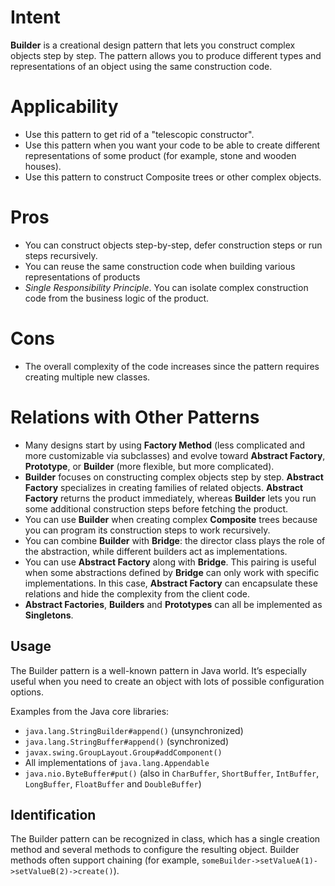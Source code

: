 # Intent
**Builder** is a creational design pattern that lets you construct complex objects step by step. The pattern allows you to produce different types and representations of an object using the same construction code.

# Applicability
* Use this pattern to get rid of a "telescopic constructor".
* Use this pattern when you want your code to be able to create different representations of some product (for example, stone and wooden houses).
* Use this pattern to construct Composite trees or other complex objects.

# Pros
* You can construct objects step-by-step, defer construction steps or run steps recursively.
* You can reuse the same construction code when building various representations of products
* _Single Responsibility Principle_. You can isolate complex construction code from the business logic of the product.

# Cons
* The overall complexity of the code increases since the pattern requires creating multiple new classes.

# Relations with Other Patterns
* Many designs start by using **Factory Method** (less complicated and more customizable via subclasses) and evolve toward **Abstract Factory**, **Prototype**, or **Builder** (more flexible, but more complicated).
* **Builder** focuses on constructing complex objects step by step. **Abstract Factory** specializes in creating families of related objects. **Abstract Factory** returns the product immediately, whereas **Builder** lets you run some additional construction steps before fetching the product.
* You can use **Builder** when creating complex **Composite** trees because you can program its construction steps to work recursively.
* You can combine **Builder** with **Bridge**: the director class plays the role of the abstraction, while different builders act as implementations.
* You can use **Abstract Factory** along with **Bridge**. This pairing is useful when some abstractions defined by **Bridge** can only work with specific implementations. In this case, **Abstract Factory** can encapsulate these relations and hide the complexity from the client code.
* **Abstract Factories**, **Builders** and **Prototypes** can all be implemented as **Singletons**.

## Usage
The Builder pattern is a well-known pattern in Java world. It’s especially useful when you need to create an object with lots of possible configuration options.

Examples from the Java core libraries:
* `java.lang.StringBuilder#append()` (unsynchronized)
* `java.lang.StringBuffer#append()` (synchronized)
* `javax.swing.GroupLayout.Group#addComponent()`
* All implementations of `java.lang.Appendable`
* `java.nio.ByteBuffer#put()` (also in `CharBuffer`, `ShortBuffer`, `IntBuffer`, `LongBuffer`, `FloatBuffer` and `DoubleBuffer`)

## Identification
The Builder pattern can be recognized in class, which has a single creation method and several methods to configure the resulting object. Builder methods often support chaining (for example, `someBuilder->setValueA(1)->setValueB(2)->create()`).
